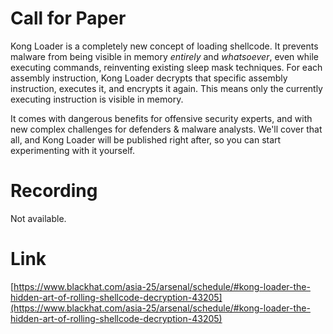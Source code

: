 # Call for Paper

Kong Loader is a completely new concept of loading shellcode. It prevents malware from being visible in memory *entirely* and *whatsoever*, even while executing commands, reinventing existing sleep mask techniques. For each assembly instruction, Kong Loader decrypts that specific assembly instruction, executes it, and encrypts it again. This means only the currently executing instruction is visible in memory.

It comes with dangerous benefits for offensive security experts, and with new complex challenges for defenders & malware analysts. We'll cover that all, and Kong Loader will be published right after, so you can start experimenting with it yourself.

# Recording

Not available.

# Link

[https://www.blackhat.com/asia-25/arsenal/schedule/#kong-loader-the-hidden-art-of-rolling-shellcode-decryption-43205](https://www.blackhat.com/asia-25/arsenal/schedule/#kong-loader-the-hidden-art-of-rolling-shellcode-decryption-43205)
